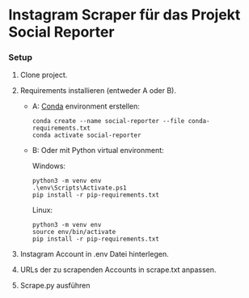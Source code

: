 # Instagram Scraper für das Projekt Social Reporter


### Setup
1. Clone project. 
2. Requirements installieren (entweder A oder B). 
    - A: [Conda](https://docs.anaconda.com/free/miniconda/index.html) environment erstellen: 
        ```
        conda create --name social-reporter --file conda-requirements.txt
        conda activate social-reporter
        ```
    - B: Oder mit Python virtual environment:
   
        Windows:
        ```
        python3 -m venv env
        .\env\Scripts\Activate.ps1
        pip install -r pip-requirements.txt
        ```

        Linux:
        ```
        python3 -m venv env
        source env/bin/activate 
        pip install -r pip-requirements.txt
        ```

4. Instagram Account in .env Datei hinterlegen.
5. URLs der zu scrapenden Accounts in scrape.txt anpassen.
3. Scrape.py ausführen

